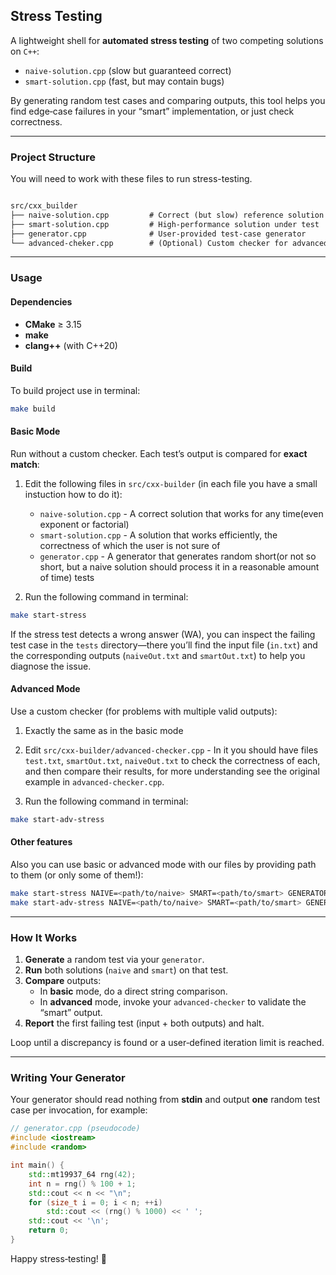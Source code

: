 ## Stress Testing

A lightweight shell for **automated stress testing** of two competing solutions on `C++`:

- `naive-solution.cpp` (slow but guaranteed correct)  
- `smart-solution.cpp` (fast, but may contain bugs)

By generating random test cases and comparing outputs, this tool helps you find edge‑case failures in your “smart” implementation, or just check correctness.

---

### Project Structure

You will need to work with these files to run stress-testing.

```markdown

src/cxx_builder
├── naive-solution.cpp         # Correct (but slow) reference solution
├── smart-solution.cpp         # High‑performance solution under test
├── generator.cpp              # User‑provided test‑case generator
└── advanced-cheker.cpp        # (Optional) Custom checker for advanced problems

````

---

### Usage

#### Dependencies

- **CMake** ≥ 3.15  
- **make**  
- **clang++** (with C++20)

#### Build

To build project use in terminal:

```bash
make build
```

#### Basic Mode

Run without a custom checker. Each test’s output is compared for **exact match**:

1) Edit the following files in `src/cxx-builder` (in each file you have a small instuction how to do it):
    - `naive-solution.cpp` - A correct solution that works for any time(even exponent or factorial)
    - `smart-solution.cpp` - A solution that works efficiently, the correctness of which the user is not sure of
    - `generator.cpp` - A generator that generates random short(or not so short, but a naive solution should process it in a reasonable amount of time) tests

2) Run the following command in terminal:

```bash
make start-stress
```

If the stress test detects a wrong answer (WA), you can inspect the failing test case in the `tests` directory—there you’ll find the input file (`in.txt`) and the corresponding outputs (`naiveOut.txt` and `smartOut.txt`) to help you diagnose the issue.

#### Advanced Mode

Use a custom checker (for problems with multiple valid outputs):

1) Exactly the same as in the basic mode

2) Edit `src/cxx-builder/advanced-checker.cpp` - In it you should have files `test.txt`, `smartOut.txt`, `naiveOut.txt` to check the correctness of each, and then compare their results, for more understanding see the original example in `advanced-checker.cpp`.

3) Run the following command in terminal:

```bash
make start-adv-stress
```

#### Other features

Also you can use basic or advanced mode with our files by providing path to them (or only some of them!):

```bash
make start-stress NAIVE=<path/to/naive> SMART=<path/to/smart> GENERATOR=<path/to/generator>
make start-adv-stress NAIVE=<path/to/naive> SMART=<path/to/smart> GENERATOR=<path/to/generator> CHECKER=<path/to/checker>
```

---

### How It Works

1. **Generate** a random test via your `generator`.
2. **Run** both solutions (`naive` and `smart`) on that test.
3. **Compare** outputs:
   - In **basic** mode, do a direct string comparison.
   - In **advanced** mode, invoke your `advanced-checker` to validate the “smart” output.
4. **Report** the first failing test (input + both outputs) and halt.

Loop until a discrepancy is found or a user‑defined iteration limit is reached.

---

### Writing Your Generator

Your generator should read nothing from **stdin** and output **one** random test case per invocation, for example:

```cpp
// generator.cpp (pseudocode)
#include <iostream>
#include <random>

int main() {
    std::mt19937_64 rng(42);
    int n = rng() % 100 + 1;
    std::cout << n << "\n";
    for (size_t i = 0; i < n; ++i)
        std::cout << (rng() % 1000) << ' ';
    std::cout << '\n';
    return 0;
}
```

Happy stress‑testing! 🚀

